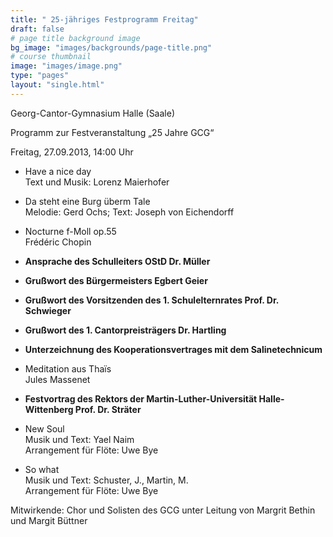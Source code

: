 ```yaml
---
title: " 25-jähriges Festprogramm Freitag"
draft: false
# page title background image
bg_image: "images/backgrounds/page-title.png"
# course thumbnail
image: "images/image.png"
type: "pages"
layout: "single.html"
---
```


Georg-Cantor-Gymnasium Halle (Saale)

Programm zur Festveranstaltung „25 Jahre GCG“

Freitag, 27.09.2013, 14:00 Uhr

- Have a nice day  
  Text und Musik: Lorenz Maierhofer

- Da steht eine Burg überm Tale  
  Melodie: Gerd Ochs; Text: Joseph von Eichendorff

- Nocturne f-Moll op.55  
  Frédéric Chopin

- **Ansprache des Schulleiters OStD Dr. Müller**

- **Grußwort des Bürgermeisters Egbert Geier**

- **Grußwort des Vorsitzenden des 1. Schulelternrates Prof. Dr. Schwieger**

- **Grußwort des 1. Cantorpreisträgers Dr. Hartling**

- **Unterzeichnung des Kooperationsvertrages mit dem Salinetechnicum**

- Meditation aus Thaïs  
  Jules Massenet

- **Festvortrag des Rektors der Martin-Luther-Universität Halle-Wittenberg Prof. Dr. Sträter**

- New Soul  
  Musik und Text: Yael Naim  
  Arrangement für Flöte: Uwe Bye

- So what  
  Musik und Text: Schuster, J., Martin, M.  
  Arrangement für Flöte: Uwe Bye

Mitwirkende: Chor und Solisten des GCG unter Leitung von Margrit Bethin und Margit Büttner
